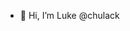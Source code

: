 - 👋 Hi, I’m Luke @chulack
<!---
- 📫 How to reach me ...
-->
<!---
chulack/chulack is a ✨ special ✨ repository because its `README.md` (this file) appears on your GitHub profile.
You can click the Preview link to take a look at your changes.
--->
